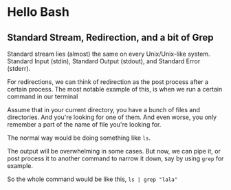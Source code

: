 # Hello Bash

## Standard Stream, Redirection, and a bit of Grep
Standard stream lies (almost) the same on every Unix/Unix-like system. Standard Input (stdin), Standard Output (stdout), and Standard Error (stderr).

For redirections, we can think of redirection as the post process after a certain process. The most notable example of this, is when we run a certain command in our terminal

Assume that in your current directory, you have a bunch of files and directories. And you're looking for one of them. And even worse, you only remember a part of the name of file you're looking for. 

The normal way would be doing something like `ls`.

The output will be overwhelming in some cases. But now, we can pipe it, or post process it to another command to narrow it down, say by using `grep` for example.

So the whole command would be like this, `ls | grep "lala"`
